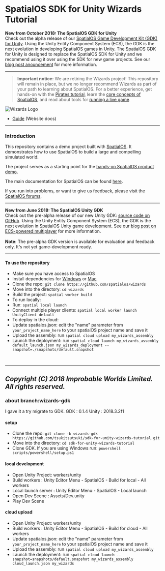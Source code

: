 # SpatialOS SDK for Unity Wizards Tutorial

**New from October 2018: The SpatialOS GDK for Unity**<br/>
Check out the alpha release of our [SpatialOS Game Development Kit (GDK) for Unity](https://docs.improbable.io/unity/latest/welcome). Using the Unity Entity Component System (ECS), the GDK is the next evolution in developing SpatialOS games in Unity. The SpatialOS GDK for Unity is designed to replace the SpatialOS SDK for Unity and we recommend using it over using the SDK for new game projects. See our [blog post anouncement](https://improbable.io/games/blog/spatialos-gdk-for-unity-launch?utm_medium=docs&utm_source=onboarding&utm_campaign=spatialos-gdk-unity-launch&utm_content=10-oct) for more information.

---

> **Important notice:** We are retiring the Wizards project! This repository will remain in place, but we no longer recommend Wizards as part of your path to learning about SpatialOS. For a better experience, get hands-on with the [Pirates tutorial](https://github.com/spatialos/PiratesTutorial), learn the [core concepts of SpatialOS](https://docs.improbable.io/reference/latest/shared/concepts/spatialos), and read about tools for [running a live game](https://docs.improbable.io/reference/latest/shared/operate/inspector).



![Wizards Logo](wizards-logo.jpg)

- [Guide](https://docs.improbable.io/reference/13.0/shared/get-started/tour) (Website docs)

*****

### Introduction

This repository contains a demo project built with [SpatialOS](https://docs.improbable.io/reference/13.0/shared/concepts/spatialos).
It demonstrates how to use SpatialOS to build a large and compelling simulated world.

The project serves as a starting point for the [hands-on SpatialOS product demo](https://docs.improbable.io/reference/13.0/shared/get-started/tour).

The main documentation for SpatialOS can be found [here](https://spatialos.improbable.io/docs/reference/13.0/index).

If you run into problems, or want to give us feedback, please visit the [SpatialOS forums](https://forums.improbable.io/).

---

**New from June 2018: The SpatialOS Unity GDK**<br/>
Check out the pre-alpha release of our new Unity GDK: [source code on GitHub](https://github.com/spatialos/UnityGDK). Using the Unity Entity Component System (ECS), the GDK is the next evolution in SpatialOS Unity game development. See our [blog post on ECS-powered multiplayer](https://improbable.io/games/blog/unity-gdk-our-first-steps) for more information.
<br/>
<br/>
**Note:** The pre-alpha GDK version is available for evaluation and feedback only. It's not yet game-development ready.

---

#### To use the repository

* Make sure you have access to SpatialOS
* Install dependencies for [Windows](https://docs.improbable.io/reference/13.0/shared/get-started/setup/win) or [Mac](https://spatialos.improbable.io/docs/reference/13.0/shared/get-started/setup/mac)
* Clone the repo: `git clone https://github.com/spatialos/wizards`
* Move into the directory: `cd wizards`
* Build the project: `spatial worker build`
* To run locally:
* Run: `spatial local launch`
* Connect multiple player clients: `spatial local worker launch UnityClient default`
* To deploy in the cloud:
* Update spatialos.json: edit the "name" parameter from `your_project_name_here` to your spatialOS project name and save it
* Upload the assembly: run `spatial cloud upload my_wizards_assembly`
* Launch the deployment: run `spatial cloud launch my_wizards_assembly default_launch.json my_wizards_deployment --snapshot=./snapshots/default.snapshot`

<br/>

---
*Copyright (C) 2018 Improbable Worlds Limited. All rights reserved.*
---
### about branch:wizards-gdk
I gave it a try migrate to GDK.
GDK : 0.1.4
Unity : 2018.3.2f1

#### setup
* Clone the repo: `git clone -b wizards-gdk https://github.com/tsukitsutsuki/sdk-for-unity-wizards-tutorial.git`
* Move into the directory: `cd sdk-for-unity-wizards-tutorial`
* Clone GDK. If you are using Windows run: `powershell scripts/powershell/setup.ps1`

#### local development
* Open Unity Project: workers/unity
* Build workers : Unity Editor Menu - SpatialOS - Build for local - All workers
* Local launch server : Unity Editor Menu - SpatialOS - Local launch
* Open Dev Scene : Assets/Dev.unity
* Play Dev Scene

#### cloud upload
* Open Unity Project: workers/unity
* Build workers : Unity Editor Menu - SpatialOS - Build for cloud - All workers
* Update spatialos.json: edit the "name" parameter from `your_project_name_here` to your spatialOS project name and save it
* Upload the assembly: run `spatial cloud upload my_wizards_assembly`
* Launch the deployment: run `spatial cloud launch --snapshot=snapshots/default.snapshot my_wizards_assembly cloud_launch.json my_wizards`
